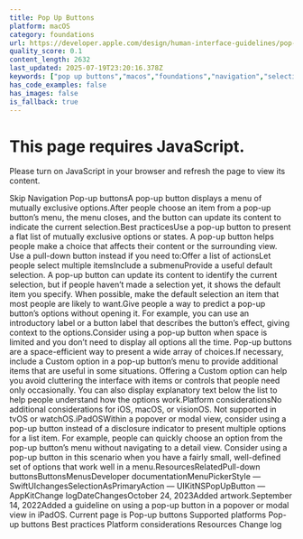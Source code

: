```yaml
---
title: Pop Up Buttons
platform: macOS
category: foundations
url: https://developer.apple.com/design/human-interface-guidelines/pop-up-buttons
quality_score: 0.1
content_length: 2632
last_updated: 2025-07-19T23:20:16.378Z
keywords: ["pop up buttons","macos","foundations","navigation","selection","buttons","interface","controls"]
has_code_examples: false
has_images: false
is_fallback: true
---
```


# This page requires JavaScript.

Please turn on JavaScript in your browser and refresh the page to view its content.

Skip Navigation Pop-up buttonsA pop-up button displays a menu of mutually exclusive options.After people choose an item from a pop-up button’s menu, the menu closes, and the button can update its content to indicate the current selection.Best practicesUse a pop-up button to present a flat list of mutually exclusive options or states. A pop-up button helps people make a choice that affects their content or the surrounding view. Use a pull-down button instead if you need to:Offer a list of actionsLet people select multiple itemsInclude a submenuProvide a useful default selection. A pop-up button can update its content to identify the current selection, but if people haven’t made a selection yet, it shows the default item you specify. When possible, make the default selection an item that most people are likely to want.Give people a way to predict a pop-up button’s options without opening it. For example, you can use an introductory label or a button label that describes the button’s effect, giving context to the options.Consider using a pop-up button when space is limited and you don’t need to display all options all the time. Pop-up buttons are a space-efficient way to present a wide array of choices.If necessary, include a Custom option in a pop-up button’s menu to provide additional items that are useful in some situations. Offering a Custom option can help you avoid cluttering the interface with items or controls that people need only occasionally. You can also display explanatory text below the list to help people understand how the options work.Platform considerationsNo additional considerations for iOS, macOS, or visionOS. Not supported in tvOS or watchOS.iPadOSWithin a popover or modal view, consider using a pop-up button instead of a disclosure indicator to present multiple options for a list item. For example, people can quickly choose an option from the pop-up button’s menu without navigating to a detail view. Consider using a pop-up button in this scenario when you have a fairly small, well-defined set of options that work well in a menu.ResourcesRelatedPull-down buttonsButtonsMenusDeveloper documentationMenuPickerStyle — SwiftUIchangesSelectionAsPrimaryAction — UIKitNSPopUpButton — AppKitChange logDateChangesOctober 24, 2023Added artwork.September 14, 2022Added a guideline on using a pop-up button in a popover or modal view in iPadOS. Current page is Pop-up buttons Supported platforms Pop-up buttons Best practices Platform considerations Resources Change log
